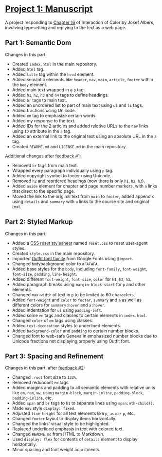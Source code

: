 # [Project 1: Manuscript](https://user012100.github.io/manuscript/)

A project responding to [Chapter 16](https://archive.org/details/interaction-of-color-50th-anniversary-edition/page/38/mode/2up) of Interaction of Color by Josef Albers, involving typesetting and replying to the text as a web page.

## Part 1: Semantic Dom

Changes in this part:

*   Created `index.html` in the main repository.
*   Added `html` tag.
*   Added `title` tag within the `head` element.
*   Added semantic elements like `header`, `nav`, `main`, `article`, `footer` within the `body` element.
*   Added main text wrapped in a `p` tag.
*   Added `h1`, `h2`, `h3` and `h4` tags to define headings.
*   Added `br` tags to main text.
*   Added an unordered list to part of main text using `ul` and `li` tags.
*   Added fractions using Unicode.
*   Added `em` tag to emphasize certain words.
*   Added my response to the text.
*   Added IDs for the 2 articles and added relative URLs to the `nav` links using `ID` attribute in the `a` tag.
*   Added an external link to the original text using an absolute URL in the `a` tag.
*   Created `README.md` and `LICENSE.md` in the main repository.

Additional changes after [feedback #1](https://github.com/user012100/manuscript/issues/1):

*   Removed `br` tags from main text.
*   Wrapped every paragraph individually using `p` tag.
*   Added copyright symbol to footer using Unicode.
*   Removed `h2` and reordered headings (now there is only `h1`, `h2`, `h3`).
*   Added `aside` element for chapter and page number markers, with `a` links that direct to the specific page.
*   Moved the link to the original text from `main` to `footer`, added appendix using `details` and `summary` with `a` links to the course site and original text.

## Part 2: Styled Markup

Changes in this part:

*   Added a [CSS reset stylesheet](https://github.com/elad2412/the-new-css-reset) named `reset.css` to reset user-agent styles.
*   Created `style.css` in the main repository.
*   Imported [Outfit font family](https://fonts.google.com/specimen/Outfit) from Google Fonts using `@import`.
*   Changed `body`background color to `#FAFAFA`.
*   Added base styles for the `body`, including `font-family`, `font-weight`, `font-size`, `padding`, `line-height`.
*   Added different `font-weight`, `font-size`, `color` for `h1`, `h2`, `h3`.
*   Added paragraph breaks using `margin-block-start` for `p` and other elements.
*   Changed `max-width` of text in `p` to be limited to 60 characters.
*   Added `font-weight` and `color` to `footer`, `summary` and `a` as well as different colors for `summary:hover` and `a:hover`.
*   Added indentation for `ul` using `padding-left`.
*   Added some `em` tags and classes to certain elements in `index.html`.
*   Changed `color` of `em` tags using classes.
*   Added `text-decoration` styles to underlined elements.
*   Added `background-color` and `padding` to certain number blocks.
*   Changed font to web-safe Geneva in emphasized number blocks due to Unicode fractions not displaying properly using Outfit font.

## Part 3: Spacing and Refinement

Changes in this part, after [feedback #2](https://github.com/user012100/manuscript/issues/2):

*   Changed `:root` font size to `133%`.
*   Removed redundant `em` tags.
*   Added margins and padding to all semantic elements with relative units like `em`, `rem`, `vw`, using `margin-block`, `margin-inline`, `padding-block`, `padding-inline`, etc.
*   Added `span` and `br` tags to `h1` to separate lines using `span:nth-child()`.
*   Made `nav` style `display: fixed`.
*   Adjusted `line-height` for all text elements like `p`, `aside p`, etc.
*   Changed `footer` layout to display items horizontally.
*   Changed the links' visual style to be highlighted.
*   Replaced underlined emphasis in text with colored text.
*   Changed `README.md` from HTML to Markdown.
*   Used `display: flex` for contents of `details` element to display horizontally.
*   Minor spacing and font weight adjustments.
